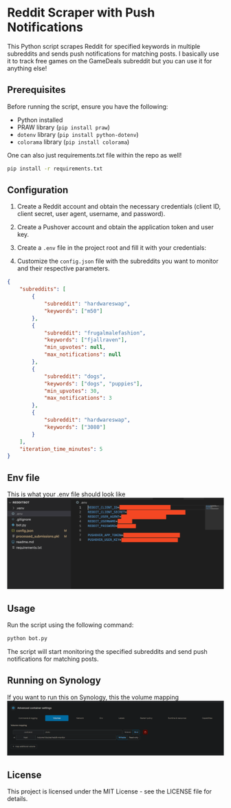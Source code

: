 # Reddit Scraper with Push Notifications

This Python script scrapes Reddit for specified keywords in multiple subreddits and sends push notifications for matching posts. I basically use it to track free games on the GameDeals subreddit but you can use it for anything else!

## Prerequisites

Before running the script, ensure you have the following:

- Python installed
- PRAW library (`pip install praw`)
- `dotenv` library (`pip install python-dotenv`)
- `colorama` library (`pip install colorama`)

One can also just requirements.txt file within the repo as well!
```bash
pip install -r requirements.txt
```
## Configuration

1. Create a Reddit account and obtain the necessary credentials (client ID, client secret, user agent, username, and password).
2. Create a Pushover account and obtain the application token and user key.
3. Create a `.env` file in the project root and fill it with your credentials:


4. Customize the `config.json` file with the subreddits you want to monitor and their respective parameters.

```json
{
    "subreddits": [
        {
            "subreddit": "hardwareswap",
            "keywords": ["m50"]
        },
        {
            "subreddit": "frugalmalefashion",
            "keywords": ["fjallraven"],
            "min_upvotes": null,
            "max_notifications": null
        },
        {
            "subreddit": "dogs",
            "keywords": ["dogs", "puppies"],
            "min_upvotes": 30,
            "max_notifications": 3
        },
        {
            "subreddit": "hardwareswap",
            "keywords": ["3080"]
        }
    ],
    "iteration_time_minutes": 5
}
```

## Env file
This is what your .env file should look like
![Env file example](SCR-20240714-kyky.png "Env file example")


## Usage
Run the script using the following command:

```bash
python bot.py
```
The script will start monitoring the specified subreddits and send push notifications for matching posts.

## Running on Synology
If you want to run this on Synology, this the volume mapping
![Portainer settings for Synology](ContainerSettings.png "Portainer example")


## License
This project is licensed under the MIT License - see the LICENSE file for details.
